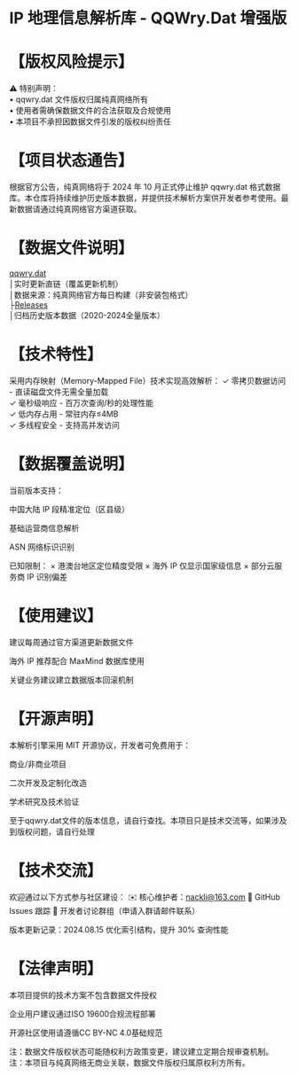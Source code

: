 # IP 地理信息解析库 - QQWry.Dat 增强版

# 【版权风险提示】
⚠️ 特别声明：  
• qqwry.dat 文件版权归属纯真网络所有  
• 使用者需确保数据文件的合法获取及合规使用  
• 本项目不承担因数据文件引发的版权纠纷责任

# 【项目状态通告】
根据官方公告，纯真网络将于 2024 年 10 月正式停止维护 qqwry.dat 格式数据库。本仓库将持续维护历史版本数据，并提供技术解析方案供开发者参考使用。最新数据请通过纯真网络官方渠道获取。

# 【数据文件说明】
[qqwry.dat](https://raw.githubusercontent.com/nackli/qqwry/main/qqwry.dat)   
│实时更新直链（覆盖更新机制）  
│数据来源：纯真网络官方每日构建（非安装包格式）  
├[Releases](https://github.com/nackli/qqwry/releases)  
│归档历史版本数据（2020-2024全量版本）  

# 【技术特性】
采用内存映射（Memory-Mapped File）技术实现高效解析： 
✓ 零拷贝数据访问 - 直读磁盘文件无需全量加载  
✓ 毫秒级响应 - 百万次查询/秒的处理性能  
✓ 低内存占用 - 常驻内存≤4MB  
✓ 多线程安全 - 支持高并发访问  

# 【数据覆盖说明】
当前版本支持：

中国大陆 IP 段精准定位（区县级）

基础运营商信息解析

ASN 网络标识识别

已知限制：
× 港澳台地区定位精度受限
× 海外 IP 仅显示国家级信息
× 部分云服务商 IP 识别偏差

# 【使用建议】

建议每周通过官方渠道更新数据文件

海外 IP 推荐配合 MaxMind 数据库使用

关键业务建议建立数据版本回滚机制

# 【开源声明】
本解析引擎采用 MIT 开源协议，开发者可免费用于：

商业/非商业项目

二次开发及定制化改造

学术研究及技术验证

至于qqwry.dat文件的版本信息，请自行查找。本项目只是技术交流等，如果涉及到版权问题，请自行处理

# 【技术交流】
欢迎通过以下方式参与社区建设：
✉️ 核心维护者：nackli@163.com
📝 GitHub Issues 跟踪
💬 开发者讨论群组（申请入群请邮件联系）

版本更新记录：2024.08.15 优化索引结构，提升 30% 查询性能

# 【法律声明】

本项目提供的技术方案不包含数据文件授权

企业用户建议通过ISO 19600合规流程部署

开源社区使用请遵循CC BY-NC 4.0基础规范

注：数据文件版权状态可能随权利方政策变更，建议建立定期合规审查机制。
注：本项目与纯真网络无商业关联，数据文件版权归属原权利方所有。


